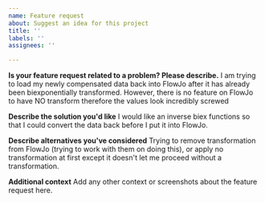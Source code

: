 ```yaml
---
name: Feature request
about: Suggest an idea for this project
title: ''
labels: ''
assignees: ''

---
```


**Is your feature request related to a problem? Please describe.**
I am trying to load my newly compensated data back into FlowJo after it has already been biexponentially transformed. However, there is no feature on FlowJo to have NO transform therefore the values look incredibly screwed

**Describe the solution you'd like**
I would like an inverse biex functions so that I could convert the data back before I put it into FlowJo. 

**Describe alternatives you've considered**
Trying to remove transformation from FlowJo (trying to work with them on doing this), or apply no transformation at first except it doesn't let me proceed without a transformation. 

**Additional context**
Add any other context or screenshots about the feature request here.
